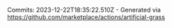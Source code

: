 Commits: 2023-12-22T18:35:22.510Z - Generated via https://github.com/marketplace/actions/artificial-grass
<br>
